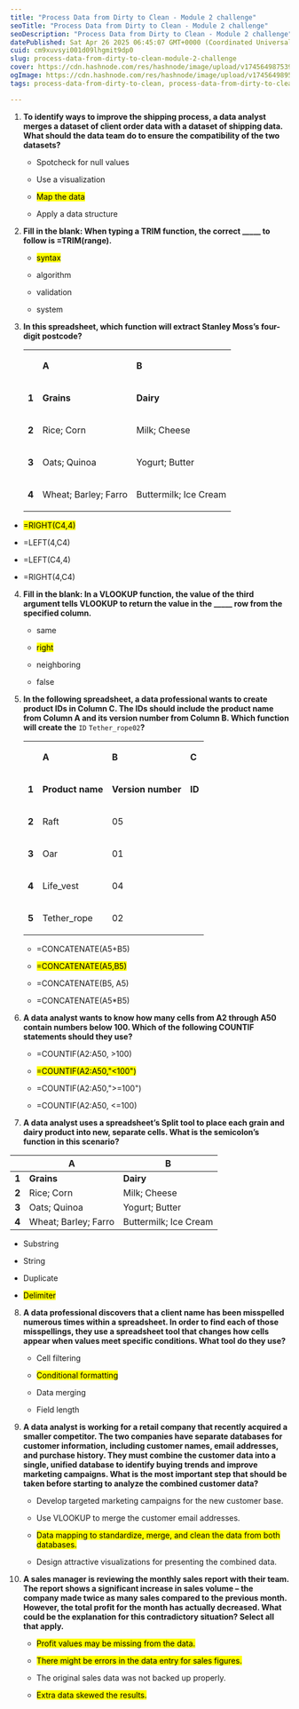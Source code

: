 ```yaml
---
title: "Process Data from Dirty to Clean - Module 2 challenge"
seoTitle: "Process Data from Dirty to Clean - Module 2 challenge"
seoDescription: "Process Data from Dirty to Clean - Module 2 challenge"
datePublished: Sat Apr 26 2025 06:45:07 GMT+0000 (Coordinated Universal Time)
cuid: cm9xuvsyi001d09lhgmit9dp0
slug: process-data-from-dirty-to-clean-module-2-challenge
cover: https://cdn.hashnode.com/res/hashnode/image/upload/v1745649875393/7cfb336a-f7ac-4195-9ad2-a422dcec6645.png
ogImage: https://cdn.hashnode.com/res/hashnode/image/upload/v1745649895115/e7eb37ee-0e93-4b57-b845-4ad17fdd6a7f.png
tags: process-data-from-dirty-to-clean, process-data-from-dirty-to-clean-module-2-challenge, module-2-challenge

---
```


1. **To identify ways to improve the shipping process, a data analyst merges a dataset of client order data with a dataset of shipping data. What should the data team do to ensure the compatibility of the two datasets?**
    
    * Spotcheck for null values
        
    * Use a visualization
        
    * <mark>Map the data</mark>
        
    * Apply a data structure
        
2. **Fill in the blank: When typing a TRIM function, the correct \_\_\_\_\_ to follow is =TRIM(range).**
    
    * <mark>syntax</mark>
        
    * algorithm
        
    * validation
        
    * system
        
3. **In this spreadsheet, which function will extract Stanley Moss’s four-digit postcode?**
    
    <table><tbody><tr><td colspan="1" rowspan="1" colwidth="260"><p></p></td><td colspan="1" rowspan="1"><p><strong>A</strong></p></td><td colspan="1" rowspan="1"><p><strong>B</strong></p></td></tr><tr><td colspan="1" rowspan="1" colwidth="260"><p><strong>1</strong></p></td><td colspan="1" rowspan="1"><p><strong>Grains</strong></p></td><td colspan="1" rowspan="1"><p><strong>Dairy</strong></p></td></tr><tr><td colspan="1" rowspan="1" colwidth="260"><p><strong>2</strong></p></td><td colspan="1" rowspan="1"><p>Rice; Corn</p></td><td colspan="1" rowspan="1"><p>Milk; Cheese</p></td></tr><tr><td colspan="1" rowspan="1" colwidth="260"><p><strong>3</strong></p></td><td colspan="1" rowspan="1"><p>Oats; Quinoa</p></td><td colspan="1" rowspan="1"><p>Yogurt; Butter</p></td></tr><tr><td colspan="1" rowspan="1" colwidth="260"><p><strong>4</strong></p></td><td colspan="1" rowspan="1"><p>Wheat; Barley; Farro</p></td><td colspan="1" rowspan="1"><p>Buttermilk; Ice Cream</p></td></tr></tbody></table>
    

* <mark>=RIGHT(C4,4)</mark>
    
* =LEFT(4,C4)
    
* =LEFT(C4,4)
    
* =RIGHT(4,C4)
    

4. **Fill in the blank: In a VLOOKUP function, the value of the third argument tells VLOOKUP to return the value in the \_\_\_\_\_ row from the specified column.**
    
    * same
        
    * <mark>right</mark>
        
    * neighboring
        
    * false
        
5. **In the following spreadsheet, a data professional wants to create product IDs in Column C. The IDs should include the product name from Column A and its version number from Column B. Which function will create the** `ID` `Tether_rope02`**?**
    
    <table><tbody><tr><td colspan="1" rowspan="1"><p></p></td><td colspan="1" rowspan="1"><p><strong>A</strong></p></td><td colspan="1" rowspan="1"><p><strong>B</strong></p></td><td colspan="1" rowspan="1"><p><strong>C</strong></p></td></tr><tr><td colspan="1" rowspan="1"><p><strong>1</strong></p></td><td colspan="1" rowspan="1"><p><strong>Product name</strong></p></td><td colspan="1" rowspan="1"><p><strong>Version number</strong></p></td><td colspan="1" rowspan="1"><p><strong>ID</strong></p></td></tr><tr><td colspan="1" rowspan="1"><p><strong>2</strong></p></td><td colspan="1" rowspan="1"><p>Raft</p></td><td colspan="1" rowspan="1"><p>05</p></td><td colspan="1" rowspan="1"><p></p></td></tr><tr><td colspan="1" rowspan="1"><p><strong>3</strong></p></td><td colspan="1" rowspan="1"><p>Oar</p></td><td colspan="1" rowspan="1"><p>01</p></td><td colspan="1" rowspan="1"><p></p></td></tr><tr><td colspan="1" rowspan="1"><p><strong>4</strong></p></td><td colspan="1" rowspan="1"><p>Life_vest</p></td><td colspan="1" rowspan="1"><p>04</p></td><td colspan="1" rowspan="1"><p></p></td></tr><tr><td colspan="1" rowspan="1"><p><strong>5</strong></p></td><td colspan="1" rowspan="1"><p>Tether_rope</p></td><td colspan="1" rowspan="1"><p>02</p></td><td colspan="1" rowspan="1"><p></p></td></tr></tbody></table>
    
    * \=CONCATENATE(A5+B5)
        
    * <mark>=CONCATENATE(A5,B5)</mark>
        
    * \=CONCATENATE(B5, A5)
        
    * \=CONCATENATE(A5\*B5)
        
6. **A data analyst wants to know how many cells from A2 through A50 contain numbers below 100. Which of the following COUNTIF statements should they use?**
    
    * \=COUNTIF(A2:A50, &gt;100)
        
    * <mark>=COUNTIF(A2:A50,"&lt;100")</mark>
        
    * \=COUNTIF(A2:A50,"&gt;=100")
        
    * \=COUNTIF(A2:A50, &lt;=100)
        
7. **A data analyst uses a spreadsheet’s Split tool to place each grain and dairy product into new, separate cells. What is the semicolon’s function in this scenario?**
    

|  | **A** | **B** |
| --- | --- | --- |
| **1** | **Grains** | **Dairy** |
| **2** | Rice; Corn | Milk; Cheese |
| **3** | Oats; Quinoa | Yogurt; Butter |
| **4** | Wheat; Barley; Farro | Buttermilk; Ice Cream |

* Substring
    
* String
    
* Duplicate
    
* <mark>Delimiter</mark>
    

8. **A data professional discovers that a client name has been misspelled numerous times within a spreadsheet. In order to find each of those misspellings, they use a spreadsheet tool that changes how cells appear when values meet specific conditions. What tool do they use?**
    
    * Cell filtering
        
    * <mark>Conditional formatting</mark>
        
    * Data merging
        
    * Field length
        
9. **A data analyst is working for a retail company that recently acquired a smaller competitor. The two companies have separate databases for customer information, including customer names, email addresses, and purchase history. They must combine the customer data into a single, unified database to identify buying trends and improve marketing campaigns. What is the most important step that should be taken before starting to analyze the combined customer data?**
    
    * Develop targeted marketing campaigns for the new customer base.
        
    * Use VLOOKUP to merge the customer email addresses.
        
    * <mark>Data mapping to standardize, merge, and clean the data from both databases.</mark>
        
    * Design attractive visualizations for presenting the combined data.
        
10. **A sales manager is reviewing the monthly sales report with their team. The report shows a significant increase in sales volume – the company made twice as many sales compared to the previous month. However, the total profit for the month has actually decreased. What could be the explanation for this contradictory situation? Select all that apply.**
    
    * <mark>Profit values may be missing from the data.</mark>
        
    * <mark>There might be errors in the data entry for sales figures.</mark>
        
    * The original sales data was not backed up properly.
        
    * <mark>Extra data skewed the results.</mark>
